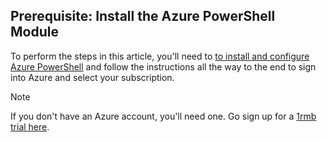 ## Prerequisite: Install the Azure PowerShell Module

To perform the steps in this article, you'll need to [to install and configure Azure PowerShell](https://docs.microsoft.com/powershell/azureps-cmdlets-docs) and follow the instructions all the way to the end to sign into Azure and select your subscription.

> [!NOTE]
> If you don't have an Azure account, you'll need one. Go sign up for a [1rmb trial here](https://www.azure.cn/pricing/1rmb-trial/).
